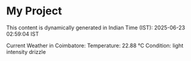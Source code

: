 # My Project

This content is dynamically generated in Indian Time (IST): 2025-06-23 02:59:04 IST


Current Weather in Coimbatore:
Temperature: 22.88 °C
Condition: light intensity drizzle
